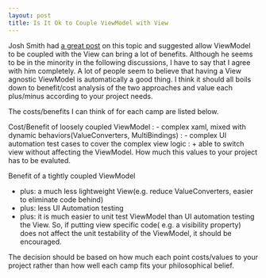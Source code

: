 ```yaml
---
layout: post
title: Is It Ok to Couple ViewModel with View
---
```

Josh Smith had <a href="https://groups.google.com/forum/#!topic/wpf-disciples/P-JwzRB_GE8">a great post</a> on this topic and suggested allow ViewModel to be coupled with the View can bring a lot of benefits. Although he seems to be in the minority in the following discussions, I have to say that I agree with him completely. A lot of people seem to believe that having a View agnostic ViewModel is automatically a good thing. I think it should all boils down to benefit/cost analysis of the two approaches and value each plus/minus according to your project needs.


The costs/benefits I can think of for each camp are listed below.


Cost/Benefit of loosely coupled ViewModel
: - complex xaml, mixed with dynamic behaviors(ValueConverters, MultiBindings)
: - complex UI automation test cases to cover the complex view logic
: + able to switch view without affecting the ViewModel. How much this values to your project has to be evaluted.


Benefit of a tightly coupled ViewModel


- plus: a much less lightweight View(e.g. reduce ValueConverters, easier to eliminate code behind)
- plus: less UI Automation testing 
- plus: it is much easier to unit test ViewModel than UI automation testing the View. So, if putting view specific code( e.g. a visibility property) does not affect the unit testability of the ViewModel, it should be encouraged.

The decision should be based on how much each point costs/values to your project rather than how well each camp fits your philosophical belief.  
